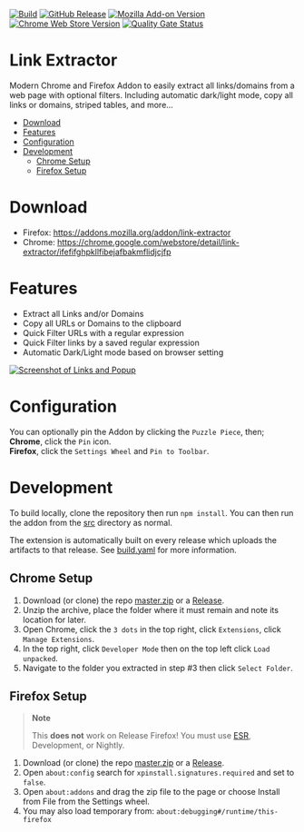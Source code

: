 [![Build](https://github.com/cssnr/link-extractor/actions/workflows/build.yaml/badge.svg)](https://github.com/cssnr/link-extractor/actions/workflows/build.yaml)
[![GitHub Release](https://img.shields.io/github/v/release/cssnr/link-extractor)](https://github.com/cssnr/link-extractor/releases/latest)
[![Mozilla Add-on Version](https://img.shields.io/amo/v/link-extractor?label=firefox&logo=firefox)](https://addons.mozilla.org/addon/link-extractor)
[![Chrome Web Store Version](https://img.shields.io/chrome-web-store/v/ifefifghpkllfibejafbakmflidjcjfp?label=chrome&logo=googlechrome)](https://chrome.google.com/webstore/detail/link-extractor/ifefifghpkllfibejafbakmflidjcjfp)
[![Quality Gate Status](https://sonarcloud.io/api/project_badges/measure?project=cssnr_link-extractor&metric=alert_status)](https://sonarcloud.io/summary/overall?id=cssnr_link-extractor)
# Link Extractor

Modern Chrome and Firefox Addon to easily extract all links/domains from a web page with optional filters.
Including automatic dark/light mode, copy all links or domains, striped tables, and more...

*   [Download](#download)
*   [Features](#features)
*   [Configuration](#configuration)
*   [Development](#development)
    -   [Chrome Setup](#chrome-setup)
    -   [Firefox Setup](#firefox-setup)

# Download

*   Firefox: https://addons.mozilla.org/addon/link-extractor
*   Chrome: https://chrome.google.com/webstore/detail/link-extractor/ifefifghpkllfibejafbakmflidjcjfp

# Features

*   Extract all Links and/or Domains
*   Copy all URLs or Domains to the clipboard
*   Quick Filter URLs with a regular expression
*   Quick Filter links by a saved regular expression
*   Automatic Dark/Light mode based on browser setting

[![Screenshot of Links and Popup](https://repository-images.githubusercontent.com/707614074/c85ffb33-d06e-4012-9395-bf7403a63af8)](https://github.com/cssnr/link-extractor)

# Configuration

You can optionally pin the Addon by clicking the `Puzzle Piece`, then;  
**Chrome**, click the `Pin` icon.  
**Firefox**, click the `Settings Wheel` and `Pin to Toolbar`.  

# Development

To build locally, clone the repository then run `npm install`.
You can then run the addon from the [src](src) directory as normal.

The extension is automatically built on every release which uploads the artifacts to that release.
See [build.yaml](.github/workflows/build.yaml) for more information.

## Chrome Setup

1.  Download (or clone) the repo [master.zip](https://github.com/cssnr/link-extractor/archive/refs/heads/master.zip) or a [Release](https://github.com/cssnr/link-extractor/releases).
1.  Unzip the archive, place the folder where it must remain and note its location for later.
1.  Open Chrome, click the `3 dots` in the top right, click `Extensions`, click `Manage Extensions`.
1.  In the top right, click `Developer Mode` then on the top left click `Load unpacked`.
1.  Navigate to the folder you extracted in step #3 then click `Select Folder`.

## Firefox Setup

> **Note**
>
> This **does not** work on Release Firefox!
> You must use [ESR](https://www.mozilla.org/en-CA/firefox/all/#product-desktop-esr), Development, or Nightly.

1.  Download (or clone) the repo [master.zip](https://github.com/cssnr/link-extractor/archive/refs/heads/master.zip) or a [Release](https://github.com/cssnr/link-extractor/releases).
1.  Open `about:config` search for `xpinstall.signatures.required` and set to `false`.
1.  Open `about:addons` and drag the zip file to the page or choose Install from File from the Settings wheel.
1.  You may also load temporary from: `about:debugging#/runtime/this-firefox`
